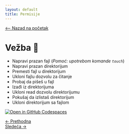 ```yaml
---
layout: default
title: Permisije
---
```


<link rel="stylesheet" href="/UNIX-beginner-course/assets/css/custom.css">

 
<script>
  window.dataLayer = window.dataLayer || [];
  function gtag(){dataLayer.push(arguments);}
  gtag('js', new Date());
  gtag('config', 'G-Q6NY1G1P9S');
</script>
<script defer data-domain="dianasantavec.github.io/unix-beginner-course" src="https://unix.psc.vl.ba.node.igorsikuljak.rs:2443/js/script.js"></script>

<div style="margin-bottom: 1em;">
  <a href="/UNIX-beginner-course/" class="button-nav">⟵ Nazad na početak</a>
</div>

# Vežba 👷

* Napravi prazan fajl (*Pomoć: upotrebom komande `touch`*)
* Napravi prazan direktorijum
* Premesti fajl u direktorijum
* Ukloni fajlu dozvolu za čitanje
* Probaj da pišeš u fajl
* Izađi iz direktorijuma
* Ukloni read dozvolu direktorijumu
* Pokušaj da izlistaš direktorijum
* Ukloni direktorijum sa fajlom

[![Open in GitHub Codespaces](https://github.com/codespaces/badge.svg)](https://github.com/codespaces/new/?repo=dianasantavec/UNIX-beginner-course&devcontainer_path=.devcontainer/devcontainer.json)

<div class="nav-buttons-wrapper">
  <div class="nav-left">
    <a href="5_3-chmod.html" class="button-nav">← Prethodna</a>
  </div>
  <div class="nav-right">
    <a href="6_1-pokretanje_vise_komandi.html" class="button-nav">Sledeća →</a>
  </div>
</div>